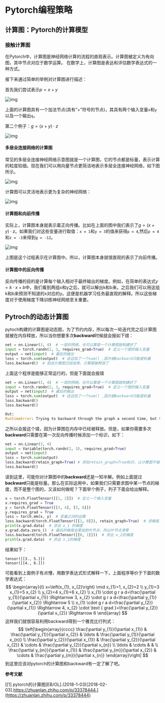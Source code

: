 # Pytorch编程策略

## 计算图：Pytorch的计算模型

### 接触计算图

在Pytorch中，计算图是神经网络计算的流程的直观表示。计算图被定义为有向图，其中节点对应于数学运算。 在数学上，计算图是表达和评估数学表达式的一种方式。

接下来通过简单的举例对计算图进行描述：

首先我们尝试表示$p=x+y$

![img](./src/tensorflow-guidelines/738090622_96682.png)

上面的计算图具有一个加法节点(具有“+”符号的节点)，其具有两个输入变量`x`和`y`以及一个输出`q`。

第二个例子：$g = ( x + y ) \cdot z$

![img](./src/tensorflow-guidelines/829090623_54957.png)

#### 多层全连接网络的计算图

常见的多层全连接神经网络示意图就是一个计算图，它的节点都是标量，表示计算的粒度较细。现在我们可以用向量节点更简洁地表示多层全连接神经网络，如下图所示。

![img](./src/tensorflow-strategy/v2-2c2621b023004062ae5d92fdfb17be86_1440w.jpg)

计算图可以灵活地表示更为复杂的神经网络：

![img](./src/tensorflow-strategy/v2-ea4a344f50e0f3bb1c3e7a8488a074a0_1440w.jpg)

#### 计算图和向前传播

实际上，计算图本身就表示着正向传播。比如在上面的图中我们表示了$g = ( x + y ) \cdot z$。如果我们对这些变量进行取值：`x = 1`和`y = 3`的值来获得`p = 4`,然后`p = 4`和`z = -3`来得到`g = -12`。

![img](./src/tensorflow-guidelines/597090626_34819.png)

上图是这个过程表示在计算图中。所以，计算图本身就很直观的表示了向前传播。

#### 计算图中的反向传播

反向传播的目的是计算每个输入相对于最终输出的梯度。例如，在简单的表达式$y=k\cdot x+b$中，我们看到两组x和y之后，就可以解出k和b来。之后我们可以用这组k和b来预测不知道的x对应的y。这便是机器学习任务最直观的解释。所以这些梯度对于使用梯度下降训练神经网络至关重要。

## Pytroch的动态计算图

pytoch构建的计算图是动态图，为了节约内存，所以每次一轮迭代完之后计算图就被在内存释放，所以当你想要多次**backward**时候就会报如下错：

```python
net = nn.Linear(3, 4)  # 一层的网络，也可以算是一个计算图就构建好了
input = torch.randn(2, 3, requires_grad=True)  # 定义一个图的输入变量
output = net(input)  # 最后的输出
loss = torch.sum(output)  # 这边加了一个sum() ,因为被backward只能是标量
loss.backward()  # 到这计算图已经结束，计算图被释放了
```

上面这个程序是能够正常运行的，但是下面就会报错

```python
net = nn.Linear(3, 4)  # 一层的网络，也可以算是一个计算图就构建好了
input = torch.randn(2, 3, requires_grad=True)  # 定义一个图的输入变量
output = net(input)  # 最后的输出
loss = torch.sum(output)  # 这边加了一个sum() ,因为被backward只能是标量
loss.backward()
loss.backward()

Out:
RuntimeError: Trying to backward through the graph a second time, but the saved intermediate results have already been freed. Specify retain_graph=True when calling backward the first time.
```

之所以会报这个错，因为计算图在内存中已经被释放。但是，如果你需要多次**backward**只需要在第一次反向传播时候添加一个标识，如下：

```python
net = nn.Linear(3, 4)
input = Variable(torch.randn(2, 3), requires_grad=True)
output = net(input)
loss = torch.sum(output)
loss.backward(retain_graph=True) # 添加retain_graph=True标识，让计算图不被立即释放
loss.backward()
```

读到这里，可能你对计算图中的**backward**还是一知半解。例如上面提过**backward**只能是标量。那么在实际运用中，如果我们只需要求图中某一节点的梯度，而不是整个图的，又该如何做呢？下面举个例子，列子下面会给出解释。

```python
x = torch.FloatTensor([[1, 2]])  # 定义一个输入变量
x.requires_grad = True
y = torch.FloatTensor([[3, 4], [5, 6]])
y.requires_grad = True
loss = torch.mm(x, y)  # 变量之间的运算
loss.backward(torch.FloatTensor([[1, 0]]), retain_graph=True)  # 求梯度，保留图
print(x.grad.data)  # 求出 x_1 的梯度
x.grad.data.zero_()  # 最后的梯度会累加到叶节点，所以叶节点清零
loss.backward(torch.FloatTensor([[0, 1]]))  # 求出 x_2的梯度
print(x.grad.data)  # 求出 x_2的梯度
```

结果如下：

```
tensor([[3., 5.]])
tensor([[4., 6.]])
```

可能看到上面例子有点懵，用数学表达式形式解释一下，上面程序等价于下面的数学表达式：
$$
\begin{array}{l}
x=\left(x_{1}, x_{2}\right) \mid x_{1}=1, x_{2}=2 \\
y_{1}=3 x_{1}+5 x_{2} \\
y_{2}=4 x_{1}+6 x_{2} \\
x_{1} \cdot g r a d=\frac{\partial y_{1}}{\partial x_{1}} \Rightarrow 3, x_{2} \cdot g r a d=\frac{\partial y_{1}}{\partial x_{2}} \Rightarrow 5 \\
x_{1} \cdot g r a d=\frac{\partial y_{2}}{\partial x_{1}} \Rightarrow 4, x_{2} \cdot \text { grad }=\frac{\partial y_{2}}{\partial x_{2}} \Rightarrow 6
\end{array}
$$
这样我们就很容易利用backward得到一个雅克比行列式：
$$
\left|\begin{array}{cccc}
\frac{\partial y_{1}}{\partial x_{1}} & \frac{\partial y_{1}}{\partial x_{2}} & \ldots & \frac{\partial y_{1}}{\partial x_{n}} \\
\frac{\partial y_{2}}{\partial x_{1}} & \frac{\partial y_{2}}{\partial x_{2}} & \cdots & \frac{\partial y_{2}}{\partial x_{n}} \\
\ldots & \cdots & & \\
\frac{\partial y_{m}}{\partial x_{1}} & \frac{\partial y_{m}}{\partial x_{2}} & \cdots & \frac{\partial y_{m}}{\partial x_{n}}
\end{array}\right|
$$
到这里应该对pytorch的计算图和backward有一定了解了吧。



**参考文献**

[[1] pytorch的计算图[EB/OL].(2018-1-03)[2018-02-03].https://zhuanlan.zhihu.com/p/33378444.](https://zhuanlan.zhihu.com/p/33378444)

























